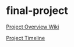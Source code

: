 # final-project

[Project Overview Wiki](https://github.com/cu-ecen-aeld/final-project-Chizxsy/wiki/Final-Project)

[Project Timeline](https://github.com/cu-ecen-aeld/final-project-Chizxsy/wiki/Final-Project-Timeline)
